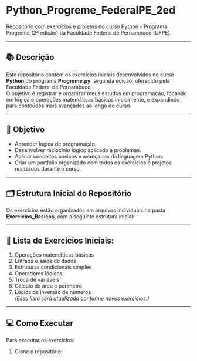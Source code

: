 # Python_Progreme_FederalPE_2ed
Repositório com exercícios e projetos do curso Python - Programa Progreme (2ª edição) da Faculdade Federal de Pernambuco (UFPE).

---

## 📚 Descrição
Este repositório contém os exercícios iniciais desenvolvidos no curso **Python** do programa **Progreme.py**, segunda edição, oferecido pela Faculdade Federal de Pernambuco.  
O objetivo é registrar e organizar meus estudos em programação, focando em lógica e operações matemáticas básicas inicialmente, e expandindo para conteúdos mais avançados ao longo do curso.

---

## 🎯 Objetivo
- Aprender lógica de programação.  
- Desenvolver raciocínio lógico aplicado a problemas.  
- Aplicar conceitos básicos e avançados da linguagem Python.  
- Criar um portfólio organizado com todos os exercícios e projetos realizados durante o curso.

---

## 🗂 Estrutura Inicial do Repositório
Os exercícios estão organizados em arquivos individuais na pasta **Exercicios_Basicos**, com a seguinte estrutura inicial:  

---

## 📌 Lista de Exercícios Iniciais:
1. Operações matemáticas básicas  
2. Entrada e saída de dados  
3. Estruturas condicionais simples  
4. Operadores lógicos  
5. Troca de variáveis  
6. Cálculo de área e perímetro  
7. Lógica de inversão de números  
*(Essa lista será atualizada conforme novos exercícios.)*

---

## 💻 Como Executar
Para executar os exercícios:
1. Clone o repositório:  
